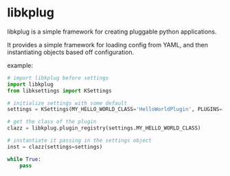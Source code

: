 # libkplug

libkplug is a simple framework for creating pluggable python applications. 

It provides a simple framework for loading config from YAML, and then instantiating objects based
off configuration.

example:

```python
# import libkplug before settings
import libkplug
from libksettings import KSettings

# initialize settings with some default
settings = KSettings(MY_HELLO_WORLD_CLASS='HelloWorldPlugin', PLUGINS=['plugins.plugin_helloworld'])

# get the class of the plugin
clazz = libkplug.plugin_registry(settings.MY_HELLO_WORLD_CLASS)

# instantiate it passing in the settings object
inst = clazz(settings=settings)

while True:
    pass
```